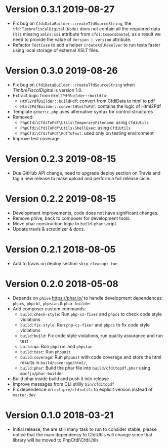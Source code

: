 # Version 0.3.1 2019-08-27

- Fix bug on `CfdiDataBuilder::createTfdSourceString`, the `tfd:TimbreFiscalDigital(Node)` does not contain
  all the requiered data (it is missing `xmlns:xsi` attribute from `cfdi:Comprobante`), as a result we need
  to provide the value of `Version | version` attribute.
- Refactor `TestCase` to add a helper `createXmlResolver` to run tests faster using local storage of external
  XSLT files.

# Version 0.3.0 2019-08-26

- Fix bug on `CfdiDataBuilder::createTfdSourceString` when *TimbreFiscalDigital* is version 1.0.
- Extract logic from `Html2PdfBuilder::build` to:
    - `Html2PdfBuilder::buildPdf`: convert from CfdiData to html to pdf
    - `Html2PdfBuilder::convertHtmlToPdf`: contains the logic of Html2Pdf
- Template `generic.php` uses alternative syntax for control structures
- Removed:
    - `PhpCfdi\CfdiToPdf\Utils\TemporaryFilename`: using `CfdiUtils`
    - `PhpCfdi\CfdiToPdf\Utils\ShellExec`: using `CfdiUtils`
    - `PhpCfdi\CfdiToPdf\PdfToText`: used only on testing environment
- Improve test coverage

# Version 0.2.3 2019-08-15

- Due GitHub API change, need to upgrade deploy section on Travis and tag a new release
  to make upload and perform a full release cicle.

# Version 0.2.2 2019-08-15

- Development improvements, code does not have significant changes.
- Remove phive, back to composer for development tools.
- Move phar construction logic to `build-phar` script.
- Update travis & scrutinizer & docs.

# Version 0.2.1 2018-08-05

- Add to travis on deploy section `skip_cleanup: tue`.

# Version 0.2.0 2018-05-08

- Depends on `phive` https://phar.io/ to handle development dependences:
  `phpcs`, `phpcbf`, `phpstan` & `phar-builder`
- Add composer custom commands:
    - `build:check-style`: Run `php-cs-fixer` and `phpcs` to check code style violations
    - `build:fix-style`: Run `php-cs-fixer` and `phpcs` to fix code style violations
    - `build:build`: Fix code style violations, run quality assurance and run test
    - `build:qa`: Run `phplint` and `phpstan`
    - `build:test`: Run `phpunit`
    - `build:coverage`: Run `phpunit` with code coverage and store the html results in `build/coverage/html/`,
    - `build:phar`: Build the phar file into `build/cfditopdf.phar` using `macfja/phar-builder`
- Build phar inside build and push it into release
- Improve messages from CLI utilily `bin/cfditopdf`
- Fix dependence on `eclipxe/cfdiutils` to explicit version instead of `master-dev`

# Version 0.1.0 2018-03-21

- Initial release, the are still many task to run to consider stable, please notice that the main dependency
  to CfdiUtils will change since that library will be moved to PhpCfdi\CfdiUtils
